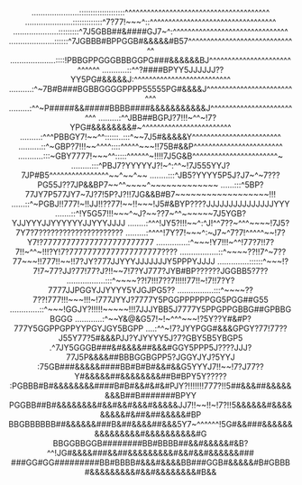 <div align="center">
 <prev>
.....................::::::::::::::::::::^^^^^^^^^^^^^^^^^^^^^^^^^^^^^^^^^^^^^^^
.....................:::::::::::::^7?77!~~~^::^^^^^^^^^^^^^^^^^^^^^^^^^^^^^^^^^^
....................:::::::::^7J5GBB##&####GJ7~^:^^^^^^^^^^^^^^^^^^^^^^^^^^^^^^^
....................::::::^7JGBBB#BPPGGB#&&&&&#B57^^^^^^^^^^^^^^^^^^^^^^^^^^^^^^
....................::::!PBBGPPGGGBBBGGPG###&&&&&&BJ^^^^^^^^^^^^^^^^^^^^^^^^^^^^
        ...........::^^?####BPYY5JJJJJJ??YY5PG#&&&&&J:^^^^^^^^^^^^^^^^^^^^^^^^^^
         ..........:^~7B#B###BGBBGGGGPPPP55555PG#&&&&J^^^^^^^^^^^^^^^^^^^^^^^^^^
         .........:^^~P#####&&#####BBBB####&&&&&&&&&&&J^^^^^^^^^^^^^^^^^^^^^^^^^
         .........:^^JBB##BGPJ?7!!!~^^~!7?YPG#&&&&&&&&#~^^^^^^^^^^^^^^^^^^^^^^^^
        .........:^^^PBBGY7!~~^^::::::..:::^~~7J5#&&&&&Y^^^^^^^^^^^^^^^^^^^^^^^^
       ..........::^~GBP?7!!!~~^^^^::::^^^^^~~~!!75B#&&P^^^^^^^^^^^^^^^^^^^^^^^^
      ...........:::~GBY7777!~~~^^:::::^^^^^^~!!!!7J5G&B^^^^^^^^^^^^^^^^^^^^^^^~
        .........:::^PBJ7?YYYYYJ?!~^:^^~!7J555YYJ?7JP#B5^^^^^^^^^^^^^^^^~~^~~^~~
         ........:::^JB5?YYYY5P5J?J7~^~7???PG55J??7JP&&BP7~~^^~~~~^~~~~~~~~~~~~~
           ......:::^5BP?77JY7P577JY7~7J?7!5P?J?!!7JG&&B#B7~~~~~~~~~~~~~~~~~~!!!
           ......::^~PGBJ!!777!~!!JJ!!??77!~~!!~~~!J5#&BYP????JJJJJJJJJJJJJJJYYY
          .......::^!Y5G57!!!~~~^~J?~~??7~^^~~~~~~7J5YGB?YJJYYYJJYYYYYYJJYYYJJJJ
         ........:^^^!JY5?!!!~~^:^J!^^7??~^^^~~~~!7J5?7Y7?7?????????????????????
        .........:^^^^!7Y?7!~~~^:~J7~^7?7!^^^^^~~!7?Y7!?777777777777777777777777
    ..............:^~~~!Y7!!!~^^!77?7!!7?7!!~^^~!!!?Y!7?77777777777777777777????
.................::^~~~~??!!7^~7??77~~~!!777!!~~!!7?JY?777JJYYYJJJJJJJY5PPPYJJJJ
..............::::::^~~~!?7!7~77?JJ?77!77?J?!!~~7!7?YJ777?JYB#BP??????JGGBB5?7??
.................:::^~~~~??!7!!!7??7!!!!!77!!~!7!!7?Y?7777JJPGGYJJYYYY5YJGJPG5??
  ................:::^~~~~??7??!777!!!~~~!!!~!777JYYJ?7777Y5PGGPPPPPPGG5PGG##G55
       .............::^~~~!GGJY?!!!!!~~~~~!!!7JJJYBB5J7777Y5PPGPPGBBG##GPBBGBGGG
          ............:^~~Y&@&G57!~!~^^^~~~!?5Y??Y#&#P?777Y5GGPPGPPYYPGYJGY5BGPP
         ....:^^~!7?JYYPGG#&&&GPGY?77!77??J55Y77?5#&&&PJJ?YJYYYY5J?7?GBY5B5YBGP5
    .^7JY5GGGB###&#&&&&##&&&#GGY5PPP5J????JJJ?77J5P&&&&##BBBGGBGPP5?JGGYJYJ?5YYJ
 :75GB###&&&&&####BB#B#B#&&#&&G5YYYJ7!!~~!7?J77??Y#&&&&&##&&&&&&&&##B#BPY5Y?????
:PGBBB#B#&&&&&&&&####B#B#&&#&#&#PJY?!!!!!!!777?!!5##&&&##&&&&&&&&B##B#######BPYY
PGGBB##B#&&&&&&&&#&&#&&#&&&#&&&&&JJ7!!~~!!~!7?!!5&&&&&&#&&&&&&&&&#&##&##&&&&&#BP
BBGBBBBBB##&&&&&&###B&##&&&&##&&&5Y7~^^^^^^!5G#&&###&&&&&&&&&&&&&&&#&&&&&&&&&&#G
BBGGBBGGB########BB#BBBB##&&#&&&&&#&B?^^!JG#&&&&###&&##&&&&&&&&&#&&#&&#&&&&&&###
###GG#GG#########BB#BBBB#&&&#&&&&BB###GGB#&&&&&#B#GBBB#&&&&&&&&&#&&#&&&&&&&&#B&&
 </pre>
</div>


